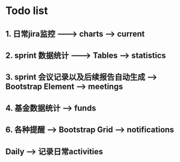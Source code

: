 # Todo list
## 1. 日常jira监控 ---> charts --> current
## 2. sprint 数据统计 ---> Tables --> statistics
## 3. sprint 会议记录以及后续报告自动生成 --> Bootstrap Element --> meetings
## 4. 基金数据统计 --> funds
## 6. 各种提醒 --> Bootstrap Grid --> notifications


## Daily --> 记录日常activities